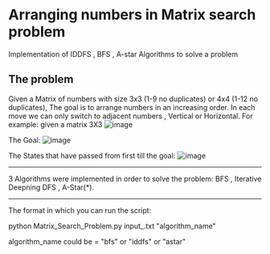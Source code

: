 # Arranging numbers in Matrix search problem
Implementation of IDDFS , BFS , A-star Algorithms to solve a problem

## The problem
Given a Matrix of numbers with size 3x3 (1-9 no duplicates) or 4x4 (1-12 no duplicates), The goal is to arrange numbers in an increasing order.
In each move we can only switch to adjacent numbers , Vertical or Horizontal.
For example:
given a matrix 3X3 
![image](https://user-images.githubusercontent.com/52383427/176709626-d667aa98-80bc-4645-b03f-95964bc76b26.png)

The Goal:
![image](https://user-images.githubusercontent.com/52383427/176710329-f794f198-3780-4c2f-9b67-b1121f777e48.png)

The States that have passed from first till the goal:
![image](https://user-images.githubusercontent.com/52383427/176710439-af0b5522-77cf-401e-82a7-6073fa3145cb.png)


---------------------------------------------------------------------------------------

3 Algorithms were implemented in order to solve the problem:
BFS , Iterative Deepning DFS , A-Star(*).

---------------------------------------------------------------------------------------
The format in which you can run the script:

python Matrix_Search_Problem.py  input_.txt  "algorithm_name" 

algorithm_name could be = "bfs" or "iddfs" or "astar"
